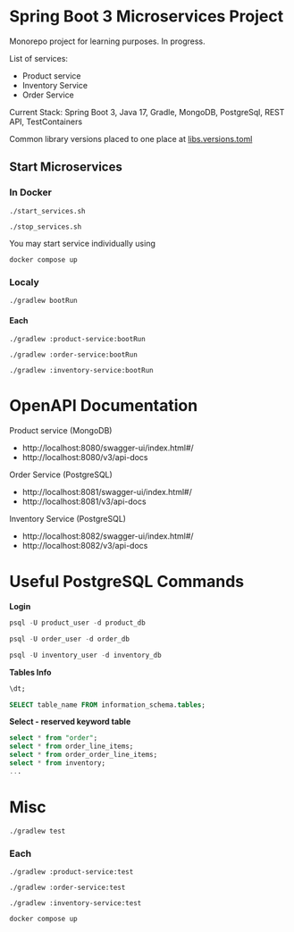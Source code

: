 # Spring Boot 3 Microservices Project

Monorepo project for learning purposes. In progress.

List of services:
 - Product service
 - Inventory Service
 - Order Service

Current Stack:
Spring Boot 3, Java 17, Gradle, MongoDB, PostgreSql, REST API, TestContainers

Common library versions placed to one place at [libs.versions.toml](gradle%2Flibs.versions.toml)

## Start Microservices

### In Docker
```shell
./start_services.sh
```
```shell
./stop_services.sh
```

You may start service individually using
```shell
docker compose up
```


### Localy
```shell
./gradlew bootRun
```
#### Each
```shell
./gradlew :product-service:bootRun
```

```shell
./gradlew :order-service:bootRun
```

```shell
./gradlew :inventory-service:bootRun
```

# OpenAPI Documentation

Product service (MongoDB)
- http://localhost:8080/swagger-ui/index.html#/
- http://localhost:8080/v3/api-docs

Order Service (PostgreSQL)
- http://localhost:8081/swagger-ui/index.html#/
- http://localhost:8081/v3/api-docs

Inventory Service (PostgreSQL)
- http://localhost:8082/swagger-ui/index.html#/
- http://localhost:8082/v3/api-docs

# Useful PostgreSQL Commands
**Login**
```sql
psql -U product_user -d product_db
```
```sql
psql -U order_user -d order_db
```
```sql
psql -U inventory_user -d inventory_db
```

**Tables Info**
```sql
\dt;
```
```sql
SELECT table_name FROM information_schema.tables;
```

**Select - reserved keyword table**
```sql
select * from "order";
select * from order_line_items;
select * from order_order_line_items;
select * from inventory;
...
```

# Misc
```shell
./gradlew test
```
### Each
```shell
./gradlew :product-service:test
```

```shell
./gradlew :order-service:test
```

```shell
./gradlew :inventory-service:test
```

``
docker compose up
``